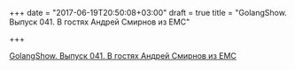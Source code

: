 +++
date = "2017-06-19T20:50:08+03:00"
draft = true
title = "GolangShow. Выпуск 041. В гостях Андрей Смирнов из EMC"

+++

<p><a href="http://golangshow.com/episode/2016/02-04-041/">GolangShow. Выпуск 041. В гостях Андрей Смирнов из EMC</a></p>